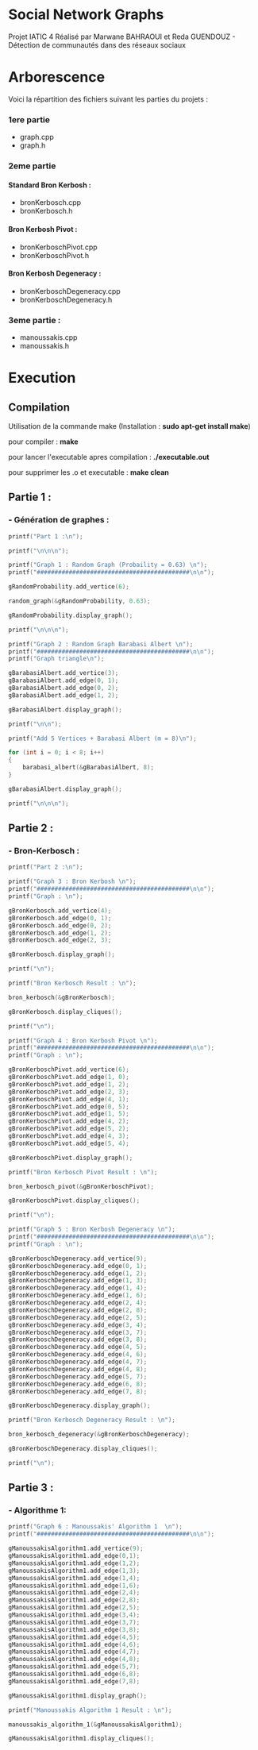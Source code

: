 # Social Network Graphs #
Projet IATIC 4 Réalisé par Marwane BAHRAOUI et Reda GUENDOUZ - Détection de communautés dans des réseaux sociaux


# Arborescence #
Voici la répartition des fichiers suivant les parties du projets :

### 1ere partie ###
 - graph.cpp
 - graph.h

### 2eme partie ###
#### Standard Bron Kerbosh  : ####
 - bronKerbosch.cpp
 - bronKerbosch.h

#### Bron Kerbosh Pivot : ####
 - bronKerboschPivot.cpp
 - bronKerboschPivot.h

#### Bron Kerbosh Degeneracy : ####
 - bronKerboschDegeneracy.cpp
 - bronKerboschDegeneracy.h

### 3eme partie : ###
 - manoussakis.cpp
 - manoussakis.h


# Execution #
## Compilation ##
Utilisation de la commande make (Installation : **sudo apt-get install make**)

pour compiler : **make**

pour lancer l'executable apres compilation : **./executable.out**

pour supprimer les .o et executable : **make clean**


## Partie 1 : ##


### - Génération de graphes : ###

```cpp
printf("Part 1 :\n");

printf("\n\n\n");

printf("Graph 1 : Random Graph (Probaility = 0.63) \n");
printf("###########################################\n\n");

gRandomProbability.add_vertice(6);

random_graph(&gRandomProbability, 0.63);

gRandomProbability.display_graph();

printf("\n\n\n");

printf("Graph 2 : Random Graph Barabasi Albert \n");
printf("###########################################\n\n");
printf("Graph triangle\n");

gBarabasiAlbert.add_vertice(3);
gBarabasiAlbert.add_edge(0, 1);
gBarabasiAlbert.add_edge(0, 2);
gBarabasiAlbert.add_edge(1, 2);

gBarabasiAlbert.display_graph();

printf("\n\n");

printf("Add 5 Vertices + Barabasi Albert (m = 8)\n");

for (int i = 0; i < 8; i++)
{
    barabasi_albert(&gBarabasiAlbert, 8);
}

gBarabasiAlbert.display_graph();

printf("\n\n\n");
```

## Partie 2 : ##

### - Bron-Kerbosch : ###

```cpp
printf("Part 2 :\n");

printf("Graph 3 : Bron Kerbosh \n");
printf("###########################################\n\n");
printf("Graph : \n");

gBronKerbosch.add_vertice(4);
gBronKerbosch.add_edge(0, 1);
gBronKerbosch.add_edge(0, 2);
gBronKerbosch.add_edge(1, 2);
gBronKerbosch.add_edge(2, 3);

gBronKerbosch.display_graph();

printf("\n");

printf("Bron Kerbosch Result : \n");

bron_kerbosch(&gBronKerbosch);

gBronKerbosch.display_cliques();

printf("\n");

printf("Graph 4 : Bron Kerbosh Pivot \n");
printf("###########################################\n\n");
printf("Graph : \n");

gBronKerboschPivot.add_vertice(6);
gBronKerboschPivot.add_edge(1, 0);
gBronKerboschPivot.add_edge(1, 2);
gBronKerboschPivot.add_edge(2, 3);
gBronKerboschPivot.add_edge(4, 1);
gBronKerboschPivot.add_edge(0, 5);
gBronKerboschPivot.add_edge(1, 5);
gBronKerboschPivot.add_edge(4, 2);
gBronKerboschPivot.add_edge(5, 2);
gBronKerboschPivot.add_edge(4, 3);
gBronKerboschPivot.add_edge(5, 4);

gBronKerboschPivot.display_graph();

printf("Bron Kerbosch Pivot Result : \n");

bron_kerbosch_pivot(&gBronKerboschPivot);

gBronKerboschPivot.display_cliques();

printf("\n");

printf("Graph 5 : Bron Kerbosh Degeneracy \n");
printf("###########################################\n\n");
printf("Graph : \n");

gBronKerboschDegeneracy.add_vertice(9);
gBronKerboschDegeneracy.add_edge(0, 1);
gBronKerboschDegeneracy.add_edge(1, 2);
gBronKerboschDegeneracy.add_edge(1, 3);
gBronKerboschDegeneracy.add_edge(1, 4);
gBronKerboschDegeneracy.add_edge(1, 6);
gBronKerboschDegeneracy.add_edge(2, 4);
gBronKerboschDegeneracy.add_edge(2, 8);
gBronKerboschDegeneracy.add_edge(2, 5);
gBronKerboschDegeneracy.add_edge(3, 4);
gBronKerboschDegeneracy.add_edge(3, 7);
gBronKerboschDegeneracy.add_edge(3, 8);
gBronKerboschDegeneracy.add_edge(4, 5);
gBronKerboschDegeneracy.add_edge(4, 6);
gBronKerboschDegeneracy.add_edge(4, 7);
gBronKerboschDegeneracy.add_edge(4, 8);
gBronKerboschDegeneracy.add_edge(5, 7);
gBronKerboschDegeneracy.add_edge(6, 8);
gBronKerboschDegeneracy.add_edge(7, 8);

gBronKerboschDegeneracy.display_graph();

printf("Bron Kerbosch Degeneracy Result : \n");

bron_kerbosch_degeneracy(&gBronKerboschDegeneracy);

gBronKerboschDegeneracy.display_cliques();

printf("\n");
```


## Partie 3 : ##

### - Algorithme 1: ###
```cpp
printf("Graph 6 : Manoussakis' Algorithm 1  \n");
printf("###########################################\n\n");

gManoussakisAlgorithm1.add_vertice(9);
gManoussakisAlgorithm1.add_edge(0,1);
gManoussakisAlgorithm1.add_edge(1,2);
gManoussakisAlgorithm1.add_edge(1,3);
gManoussakisAlgorithm1.add_edge(1,4);
gManoussakisAlgorithm1.add_edge(1,6);
gManoussakisAlgorithm1.add_edge(2,4);
gManoussakisAlgorithm1.add_edge(2,8);
gManoussakisAlgorithm1.add_edge(2,5);
gManoussakisAlgorithm1.add_edge(3,4);
gManoussakisAlgorithm1.add_edge(3,7);
gManoussakisAlgorithm1.add_edge(3,8);
gManoussakisAlgorithm1.add_edge(4,5);
gManoussakisAlgorithm1.add_edge(4,6);
gManoussakisAlgorithm1.add_edge(4,7);
gManoussakisAlgorithm1.add_edge(4,8);
gManoussakisAlgorithm1.add_edge(5,7);
gManoussakisAlgorithm1.add_edge(6,8);
gManoussakisAlgorithm1.add_edge(7,8);

gManoussakisAlgorithm1.display_graph();

printf("Manoussakis Algorithm 1 Result : \n");

manoussakis_algorithm_1(&gManoussakisAlgorithm1);

gManoussakisAlgorithm1.display_cliques();

```